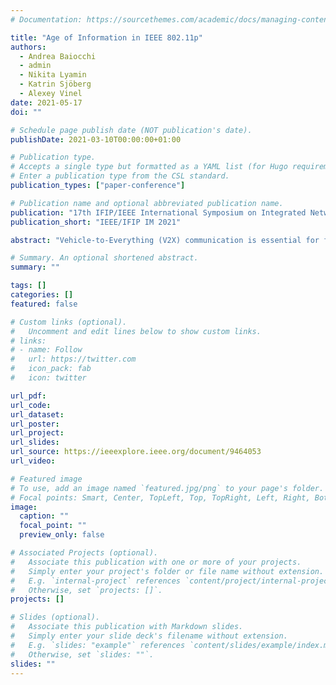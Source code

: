 ```yaml
---
# Documentation: https://sourcethemes.com/academic/docs/managing-content/

title: "Age of Information in IEEE 802.11p"
authors:
  - Andrea Baiocchi
  - admin
  - Nikita Lyamin
  - Katrin Sjöberg
  - Alexey Vinel
date: 2021-05-17
doi: ""

# Schedule page publish date (NOT publication's date).
publishDate: 2021-03-10T00:00:00+01:00

# Publication type.
# Accepts a single type but formatted as a YAML list (for Hugo requirements).
# Enter a publication type from the CSL standard.
publication_types: ["paper-conference"]

# Publication name and optional abbreviated publication name.
publication: "17th IFIP/IEEE International Symposium on Integrated Network Management (IM): ITAVT Workshop"
publication_short: "IEEE/IFIP IM 2021"

abstract: "Vehicle-to-Everything (V2X) communication is essential for facilitating connected and automated driving, where vehicles and other road traffic participants share data instantaneously and cooperate to solve tricky traffic situations in milliseconds. This paper proposes two stochastic models for the V2X standard IEEE 802.11p to characterize amongst other things the Age of Information (AoI), a recently-proposed metric that measures the freshness of information. The first model is based on renewal process analysis of a tagged station with mean field approximation, while the second one adopts Markov chain approach with network level view. Analytical results show that IEEE 802.11p, given its adaptability to event-triggered and aperiodic messaging, supports advanced cooperative driving scenarios."

# Summary. An optional shortened abstract.
summary: ""

tags: []
categories: []
featured: false

# Custom links (optional).
#   Uncomment and edit lines below to show custom links.
# links:
# - name: Follow
#   url: https://twitter.com
#   icon_pack: fab
#   icon: twitter

url_pdf:
url_code:
url_dataset:
url_poster:
url_project:
url_slides:
url_source: https://ieeexplore.ieee.org/document/9464053
url_video:

# Featured image
# To use, add an image named `featured.jpg/png` to your page's folder. 
# Focal points: Smart, Center, TopLeft, Top, TopRight, Left, Right, BottomLeft, Bottom, BottomRight.
image:
  caption: ""
  focal_point: ""
  preview_only: false

# Associated Projects (optional).
#   Associate this publication with one or more of your projects.
#   Simply enter your project's folder or file name without extension.
#   E.g. `internal-project` references `content/project/internal-project/index.md`.
#   Otherwise, set `projects: []`.
projects: []

# Slides (optional).
#   Associate this publication with Markdown slides.
#   Simply enter your slide deck's filename without extension.
#   E.g. `slides: "example"` references `content/slides/example/index.md`.
#   Otherwise, set `slides: ""`.
slides: ""
---
```

